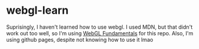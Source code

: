 # webgl-learn

Suprisingly, I haven't learned how to use webgl. I used MDN, but that didn't work out too well, so I'm using [WebGL Fundamentals](https://webglfundamentals.org/) for this repo. Also, I'm using github pages, despite not knowing how to use it lmao
